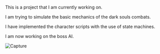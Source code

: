 This is a project that I am currently working on.

I am trying to simulate the basic mechanics of the dark souls combats. 

I have implemented the character scripts with the use of state machines. 

I am now working on the boss AI.

![Capture](https://user-images.githubusercontent.com/79543944/229327085-1e3378bc-0d0d-4c75-bb13-9211500e428b.PNG)
